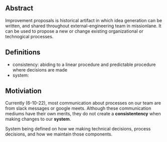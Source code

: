 ## Abstract

Improvement proposals is historical artifact in which idea generation can be written, and shared throughout external-engineering team in missionlane. It can be used to propose a new or change existing organizational or technogical processes. 

## Definitions
- consistency: abiding to a linear procedure and predictable procedure where decisions are made
- system: 


## Motiviation
Currently (6-10-22), most communication about processes on our team are from slack messages or google meets. Although these communication mediums have their own merits, they do not create a **consistentency** when making changes to our **system**. 


System being defined on how we making technical decisions, process decisions, and how we maintain those components. 
